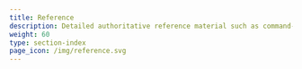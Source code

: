 ```yaml
---
title: Reference
description: Detailed authoritative reference material such as command-line options, configuration options, and API calling parameters.
weight: 60
type: section-index
page_icon: /img/reference.svg
---
```

